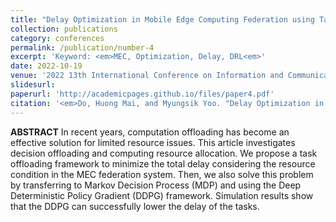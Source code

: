 ```yaml
---
title: "Delay Optimization in Mobile Edge Computing Federation using Task Offloading and Resource Allocation"
collection: publications
category: conferences
permalink: /publication/number-4
excerpt: 'Keyword: <em>MEC, Optimization, Delay, DRL<em>'
date: 2022-10-19
venue: '2022 13th International Conference on Information and Communication Technology Convergence (ICTC)'
slidesurl: 
paperurl: 'http://academicpages.github.io/files/paper4.pdf'
citation: '<em>Do, Huong Mai, and Myungsik Yoo. "Delay Optimization in Mobile Edge Computing Federation using Task Offloading and Resource Allocation." 2022 13th International Conference on Information and Communication Technology Convergence (ICTC). IEEE, 2022.<em>'
---
```


**ABSTRACT** In recent years, computation offloading has become an effective solution for limited resource issues. This article investigates decision offloading and computing resource allocation. We propose a task offloading framework to minimize the total delay considering the resource condition in the MEC federation system. Then, we also solve this problem by transferring to Markov Decision Process (MDP) and using the Deep Deterministic Policy Gradient (DDPG) framework. Simulation results show that the DDPG can successfully lower the delay of the tasks.